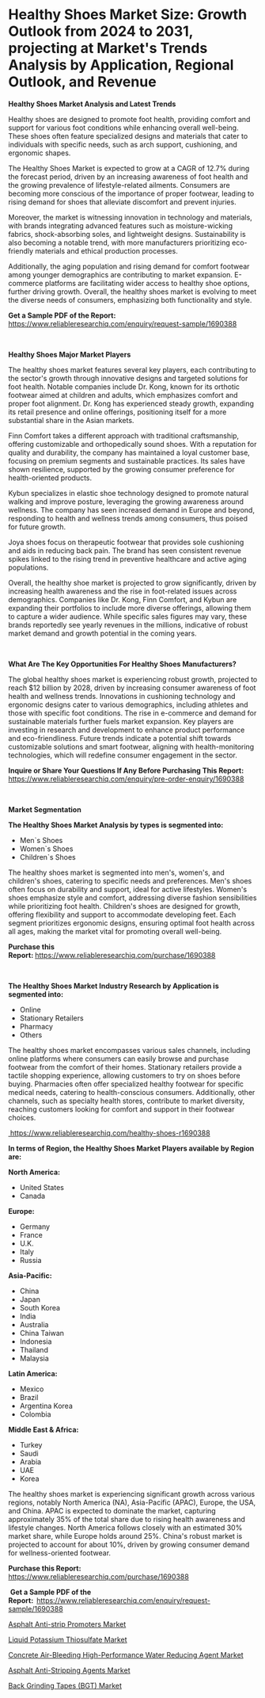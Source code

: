 <p><h1>Healthy Shoes Market Size: Growth Outlook from 2024 to 2031, projecting at Market's Trends Analysis by Application, Regional Outlook, and Revenue</h1></p><p><strong>Healthy Shoes Market Analysis and Latest Trends</strong></p>
<p><p>Healthy shoes are designed to promote foot health, providing comfort and support for various foot conditions while enhancing overall well-being. These shoes often feature specialized designs and materials that cater to individuals with specific needs, such as arch support, cushioning, and ergonomic shapes. </p><p>The Healthy Shoes Market is expected to grow at a CAGR of 12.7% during the forecast period, driven by an increasing awareness of foot health and the growing prevalence of lifestyle-related ailments. Consumers are becoming more conscious of the importance of proper footwear, leading to rising demand for shoes that alleviate discomfort and prevent injuries.</p><p>Moreover, the market is witnessing innovation in technology and materials, with brands integrating advanced features such as moisture-wicking fabrics, shock-absorbing soles, and lightweight designs. Sustainability is also becoming a notable trend, with more manufacturers prioritizing eco-friendly materials and ethical production processes. </p><p>Additionally, the aging population and rising demand for comfort footwear among younger demographics are contributing to market expansion. E-commerce platforms are facilitating wider access to healthy shoe options, further driving growth. Overall, the healthy shoes market is evolving to meet the diverse needs of consumers, emphasizing both functionality and style.</p></p>
<p><strong>Get a Sample PDF of the Report:&nbsp;</strong> <a href="https://www.reliableresearchiq.com/enquiry/request-sample/1690388?utm_campaign=1735&utm_medium=2&utm_source=Github&utm_content=ia&utm_term=17102024&utm_id=healthy-shoes">https://www.reliableresearchiq.com/enquiry/request-sample/1690388</a></p>
<p>&nbsp;</p>
<p><strong>Healthy Shoes Major Market Players</strong></p>
<p><p>The healthy shoes market features several key players, each contributing to the sector's growth through innovative designs and targeted solutions for foot health. Notable companies include Dr. Kong, known for its orthotic footwear aimed at children and adults, which emphasizes comfort and proper foot alignment. Dr. Kong has experienced steady growth, expanding its retail presence and online offerings, positioning itself for a more substantial share in the Asian markets.</p><p>Finn Comfort takes a different approach with traditional craftsmanship, offering customizable and orthopedically sound shoes. With a reputation for quality and durability, the company has maintained a loyal customer base, focusing on premium segments and sustainable practices. Its sales have shown resilience, supported by the growing consumer preference for health-oriented products.</p><p>Kybun specializes in elastic shoe technology designed to promote natural walking and improve posture, leveraging the growing awareness around wellness. The company has seen increased demand in Europe and beyond, responding to health and wellness trends among consumers, thus poised for future growth.</p><p>Joya shoes focus on therapeutic footwear that provides sole cushioning and aids in reducing back pain. The brand has seen consistent revenue spikes linked to the rising trend in preventive healthcare and active aging populations.</p><p>Overall, the healthy shoe market is projected to grow significantly, driven by increasing health awareness and the rise in foot-related issues across demographics. Companies like Dr. Kong, Finn Comfort, and Kybun are expanding their portfolios to include more diverse offerings, allowing them to capture a wider audience. While specific sales figures may vary, these brands reportedly see yearly revenues in the millions, indicative of robust market demand and growth potential in the coming years.</p></p>
<p>&nbsp;</p>
<p><strong>What Are The Key Opportunities For Healthy Shoes Manufacturers?</strong></p>
<p><p>The global healthy shoes market is experiencing robust growth, projected to reach $12 billion by 2028, driven by increasing consumer awareness of foot health and wellness trends. Innovations in cushioning technology and ergonomic designs cater to various demographics, including athletes and those with specific foot conditions. The rise in e-commerce and demand for sustainable materials further fuels market expansion. Key players are investing in research and development to enhance product performance and eco-friendliness. Future trends indicate a potential shift towards customizable solutions and smart footwear, aligning with health-monitoring technologies, which will redefine consumer engagement in the sector.</p></p>
<p><strong>Inquire or Share Your Questions If Any Before Purchasing This Report:</strong> <a href="https://www.reliableresearchiq.com/enquiry/pre-order-enquiry/1690388?utm_campaign=1735&utm_medium=2&utm_source=Github&utm_content=ia&utm_term=17102024&utm_id=healthy-shoes">https://www.reliableresearchiq.com/enquiry/pre-order-enquiry/1690388</a></p>
<p>&nbsp;</p>
<p><strong>Market Segmentation</strong></p>
<p><strong>The Healthy Shoes Market Analysis by types is segmented into:</strong></p>
<p><ul><li>Men`s Shoes</li><li>Women`s Shoes</li><li>Children`s Shoes</li></ul></p>
<p><p>The healthy shoes market is segmented into men's, women's, and children's shoes, catering to specific needs and preferences. Men's shoes often focus on durability and support, ideal for active lifestyles. Women's shoes emphasize style and comfort, addressing diverse fashion sensibilities while prioritizing foot health. Children's shoes are designed for growth, offering flexibility and support to accommodate developing feet. Each segment prioritizes ergonomic designs, ensuring optimal foot health across all ages, making the market vital for promoting overall well-being.</p></p>
<p><strong>Purchase this Report:&nbsp;</strong><a href="https://www.reliableresearchiq.com/purchase/1690388?utm_campaign=1735&utm_medium=2&utm_source=Github&utm_content=ia&utm_term=17102024&utm_id=healthy-shoes">https://www.reliableresearchiq.com/purchase/1690388</a></p>
<p>&nbsp;</p>
<p><strong>The Healthy Shoes Market Industry Research by Application is segmented into:</strong></p>
<p><ul><li>Online</li><li>Stationary Retailers</li><li>Pharmacy</li><li>Others</li></ul></p>
<p><p>The healthy shoes market encompasses various sales channels, including online platforms where consumers can easily browse and purchase footwear from the comfort of their homes. Stationary retailers provide a tactile shopping experience, allowing customers to try on shoes before buying. Pharmacies often offer specialized healthy footwear for specific medical needs, catering to health-conscious consumers. Additionally, other channels, such as specialty health stores, contribute to market diversity, reaching customers looking for comfort and support in their footwear choices.</p></p>
<p><a href="https://www.reliableresearchiq.com/healthy-shoes-r1690388?utm_campaign=1735&utm_medium=2&utm_source=Github&utm_content=ia&utm_term=17102024&utm_id=healthy-shoes">&nbsp;https://www.reliableresearchiq.com/healthy-shoes-r1690388</a></p>
<p><strong>In terms of Region, the Healthy Shoes Market Players available by Region are:</strong></p>
<p>
    <p> <strong> North America: </strong>
        <ul>
            <li>United States</li>
            <li>Canada</li>
        </ul>
        </p> 
    <p> <strong> Europe: </strong>
        <ul>
            <li>Germany</li>
            <li>France</li>
            <li>U.K.</li>
            <li>Italy</li>
            <li>Russia</li>
        </ul>
        </p> 
    <p> <strong> Asia-Pacific: </strong>
        <ul>
            <li>China</li>
            <li>Japan</li>
            <li>South Korea</li>
            <li>India</li>
            <li>Australia</li>
            <li>China Taiwan</li>
            <li>Indonesia</li>
            <li>Thailand</li>
            <li>Malaysia</li>
        </ul>
        </p> 
    <p> <strong> Latin America: </strong>
        <ul>
            <li>Mexico</li>
            <li>Brazil</li>
            <li>Argentina Korea</li>
            <li>Colombia</li>
        </ul>
        </p> 
    <p> <strong> Middle East & Africa: </strong>
        <ul>
            <li>Turkey</li>
            <li>Saudi</li>
            <li>Arabia</li>
            <li>UAE</li>
            <li>Korea</li>
        </ul>
    </p>
    </p>
<p><p>The healthy shoes market is experiencing significant growth across various regions, notably North America (NA), Asia-Pacific (APAC), Europe, the USA, and China. APAC is expected to dominate the market, capturing approximately 35% of the total share due to rising health awareness and lifestyle changes. North America follows closely with an estimated 30% market share, while Europe holds around 25%. China's robust market is projected to account for about 10%, driven by growing consumer demand for wellness-oriented footwear.</p></p>
<p><strong>Purchase this Report: </strong><a href="https://www.reliableresearchiq.com/purchase/1690388?utm_campaign=1735&utm_medium=2&utm_source=Github&utm_content=ia&utm_term=17102024&utm_id=healthy-shoes">https://www.reliableresearchiq.com/purchase/1690388</a></p>
<p>&nbsp;<strong>Get a Sample PDF of the Report:&nbsp;&nbsp;</strong><a href="https://www.reliableresearchiq.com/enquiry/request-sample/1690388?utm_campaign=1735&utm_medium=2&utm_source=Github&utm_content=ia&utm_term=17102024&utm_id=healthy-shoes">https://www.reliableresearchiq.com/enquiry/request-sample/1690388</a></p>
<p><strong></strong></p>
<p><p><a href="https://www.linkedin.com/pulse/strategic-forecast-asphalt-anti-strip-promoters-market-growth-tirvf?utm_campaign=1735&utm_medium=2&utm_source=Github&utm_content=ia&utm_term=17102024&utm_id=healthy-shoes">Asphalt Anti-strip Promoters Market</a></p><p><a href="https://www.linkedin.com/pulse/decoding-liquid-potassium-thiosulfate-market-signals-growth-1jasf?utm_campaign=1735&utm_medium=2&utm_source=Github&utm_content=ia&utm_term=17102024&utm_id=healthy-shoes">Liquid Potassium Thiosulfate Market</a></p><p><a href="https://www.linkedin.com/pulse/concrete-air-bleeding-high-performance-water-reducing-agent-la9qf?utm_campaign=1735&utm_medium=2&utm_source=Github&utm_content=ia&utm_term=17102024&utm_id=healthy-shoes">Concrete Air-Bleeding High-Performance Water Reducing Agent Market</a></p><p><a href="https://www.linkedin.com/pulse/asphalt-anti-stripping-agents-industry-resonance-66-amplification-mdk4f?utm_campaign=1735&utm_medium=2&utm_source=Github&utm_content=ia&utm_term=17102024&utm_id=healthy-shoes">Asphalt Anti-Stripping Agents Market</a></p><p><a href="https://www.linkedin.com/pulse/deep-dive-back-grinding-tapes-bgt-market-itstrends-segmentation-uebuf?utm_campaign=1735&utm_medium=2&utm_source=Github&utm_content=ia&utm_term=17102024&utm_id=healthy-shoes">Back Grinding Tapes (BGT) Market</a></p></p>